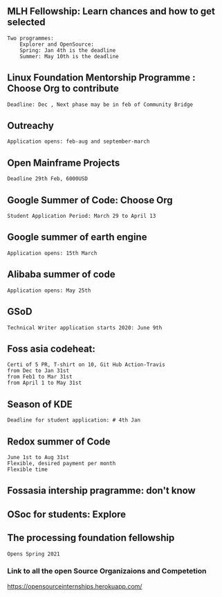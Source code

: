 ## MLH Fellowship: Learn chances and how to get selected
    Two programmes:
        Explorer and OpenSource:
        Spring: Jan 4th is the deadline
        Summer: May 10th is the deadline 

## Linux Foundation Mentorship Programme : Choose Org to contribute
    Deadline: Dec , Next phase may be in feb of Community Bridge

## Outreachy 
    Application opens: feb-aug and september-march

## Open Mainframe Projects
    Deadline 29th Feb, 6000USD

## Google Summer of Code: Choose Org
    Student Application Period: March 29 to April 13

## Google summer of earth engine
    Application opens: 15th March

## Alibaba summer of code 
    Application opens: May 25th

## GSoD 
    Technical Writer application starts 2020: June 9th

## Foss asia codeheat:
    Certi of 5 PR, T-shirt on 10, Git Hub Action-Travis
    from Dec to Jan 31st
    from Feb1 to Mar 31st
    from April 1 to May 31st

## Season of KDE
    Deadline for student application: # 4th Jan

## Redox summer of Code
    June 1st to Aug 31st
    Flexible, desired payment per month
    Flexible time

## Fossasia intership pragramme: don't know

## OSoc for students: Explore

## The processing foundation fellowship 
    Opens Spring 2021



### Link to all the open Source Organizaions and Competetion
https://opensourceinternships.herokuapp.com/